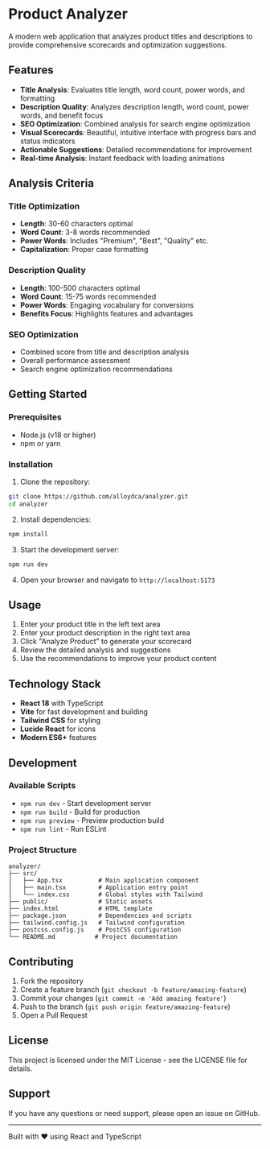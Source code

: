 # Product Analyzer

A modern web application that analyzes product titles and descriptions to provide comprehensive scorecards and optimization suggestions.

## Features

- **Title Analysis**: Evaluates title length, word count, power words, and formatting
- **Description Quality**: Analyzes description length, word count, power words, and benefit focus
- **SEO Optimization**: Combined analysis for search engine optimization
- **Visual Scorecards**: Beautiful, intuitive interface with progress bars and status indicators
- **Actionable Suggestions**: Detailed recommendations for improvement
- **Real-time Analysis**: Instant feedback with loading animations

## Analysis Criteria

### Title Optimization
- **Length**: 30-60 characters optimal
- **Word Count**: 3-8 words recommended
- **Power Words**: Includes "Premium", "Best", "Quality" etc.
- **Capitalization**: Proper case formatting

### Description Quality
- **Length**: 100-500 characters optimal
- **Word Count**: 15-75 words recommended
- **Power Words**: Engaging vocabulary for conversions
- **Benefits Focus**: Highlights features and advantages

### SEO Optimization
- Combined score from title and description analysis
- Overall performance assessment
- Search engine optimization recommendations

## Getting Started

### Prerequisites
- Node.js (v18 or higher)
- npm or yarn

### Installation

1. Clone the repository:
```bash
git clone https://github.com/alloydca/analyzer.git
cd analyzer
```

2. Install dependencies:
```bash
npm install
```

3. Start the development server:
```bash
npm run dev
```

4. Open your browser and navigate to `http://localhost:5173`

## Usage

1. Enter your product title in the left text area
2. Enter your product description in the right text area
3. Click "Analyze Product" to generate your scorecard
4. Review the detailed analysis and suggestions
5. Use the recommendations to improve your product content

## Technology Stack

- **React 18** with TypeScript
- **Vite** for fast development and building
- **Tailwind CSS** for styling
- **Lucide React** for icons
- **Modern ES6+** features

## Development

### Available Scripts

- `npm run dev` - Start development server
- `npm run build` - Build for production
- `npm run preview` - Preview production build
- `npm run lint` - Run ESLint

### Project Structure

```
analyzer/
├── src/
│   ├── App.tsx          # Main application component
│   ├── main.tsx         # Application entry point
│   └── index.css        # Global styles with Tailwind
├── public/              # Static assets
├── index.html           # HTML template
├── package.json         # Dependencies and scripts
├── tailwind.config.js   # Tailwind configuration
├── postcss.config.js    # PostCSS configuration
└── README.md           # Project documentation
```

## Contributing

1. Fork the repository
2. Create a feature branch (`git checkout -b feature/amazing-feature`)
3. Commit your changes (`git commit -m 'Add amazing feature'`)
4. Push to the branch (`git push origin feature/amazing-feature`)
5. Open a Pull Request

## License

This project is licensed under the MIT License - see the LICENSE file for details.

## Support

If you have any questions or need support, please open an issue on GitHub.

---

Built with ❤️ using React and TypeScript
